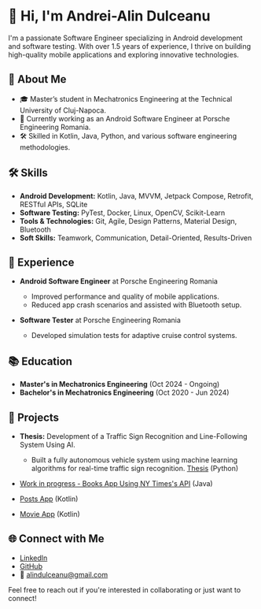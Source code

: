 # 👋 Hi, I'm Andrei-Alin Dulceanu

I'm a passionate Software Engineer specializing in Android development and software testing. With over 1.5 years of experience, I thrive on building high-quality mobile applications and exploring innovative technologies.

## 🚀 About Me
- 🎓 Master’s student in Mechatronics Engineering at the Technical University of Cluj-Napoca.
- 💼 Currently working as an Android Software Engineer at Porsche Engineering Romania.
- 🛠️ Skilled in Kotlin, Java, Python, and various software engineering methodologies.

## 🛠️ Skills
- **Android Development:** Kotlin, Java, MVVM, Jetpack Compose, Retrofit, RESTful APIs, SQLite
- **Software Testing:** PyTest, Docker, Linux, OpenCV, Scikit-Learn
- **Tools & Technologies:** Git, Agile, Design Patterns, Material Design, Bluetooth
- **Soft Skills:** Teamwork, Communication, Detail-Oriented, Results-Driven

## 💼 Experience
- **Android Software Engineer** at Porsche Engineering Romania
  - Improved performance and quality of mobile applications.
  - Reduced app crash scenarios and assisted with Bluetooth setup.

- **Software Tester** at Porsche Engineering Romania
  - Developed simulation tests for adaptive cruise control systems.

## 📚 Education
- **Master's in Mechatronics Engineering** (Oct 2024 - Ongoing)
- **Bachelor's in Mechatronics Engineering** (Oct 2020 - Jun 2024)

## 🌟 Projects
- **Thesis:** Development of a Traffic Sign Recognition and Line-Following System Using AI.
  - Built a fully autonomous vehicle system using machine learning algorithms for real-time traffic sign recognition. [Thesis](https://github.com/alindulceanu/LICENTA) (Python)
 
- [Work in progress - Books App Using NY Times's API](https://github.com/alindulceanu/Book-App/tree/main) (Java)
- [Posts App](https://github.com/alindulceanu/Posts-App) (Kotlin)
- [Movie App](https://github.com/alindulceanu/Android_TMDB_Project) (Kotlin)

## 🌐 Connect with Me
- [LinkedIn](https://www.linkedin.com/in/andrei-alin-dulceanu/)
- [GitHub](https://github.com/alindulceanu)
- 📧 alindulceanu@gmail.com

Feel free to reach out if you're interested in collaborating or just want to connect!

